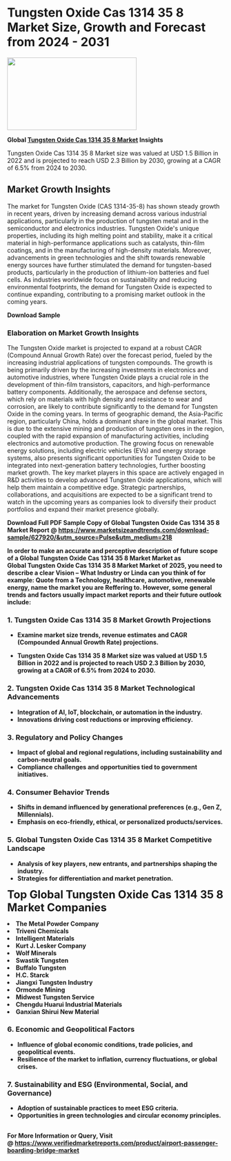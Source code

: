 <H1>Tungsten Oxide Cas 1314 35 8 Market Size, Growth and Forecast from 2024 - 2031</H1><img class="aligncenter size-medium wp-image-584254" src="https://thirdeyenews.in/wp-content/uploads/2024/09/Global-Market-Research-300x168.jpeg" alt="" width="300" height="168" /><p><strong>Global&nbsp;<a href="https://www.marketsizeandtrends.com/download-sample/627920/&amp;utm_source=Pulse&amp;utm_medium=218">Tungsten Oxide Cas 1314 35 8 Market</a> Insights</strong></p><p>Tungsten Oxide Cas 1314 35 8 Market size was valued at USD 1.5 Billion in 2022 and is projected to reach USD 2.3 Billion by 2030, growing at a CAGR of 6.5% from 2024 to 2030.</p><p><h2>Market Growth Insights</h2> The market for Tungsten Oxide (CAS 1314-35-8) has shown steady growth in recent years, driven by increasing demand across various industrial applications, particularly in the production of tungsten metal and in the semiconductor and electronics industries. Tungsten Oxide's unique properties, including its high melting point and stability, make it a critical material in high-performance applications such as catalysts, thin-film coatings, and in the manufacturing of high-density materials. Moreover, advancements in green technologies and the shift towards renewable energy sources have further stimulated the demand for tungsten-based products, particularly in the production of lithium-ion batteries and fuel cells. As industries worldwide focus on sustainability and reducing environmental footprints, the demand for Tungsten Oxide is expected to continue expanding, contributing to a promising market outlook in the coming years. <p><strong>Download Sample</strong></p> <h3>Elaboration on Market Growth Insights</h3> The Tungsten Oxide market is projected to expand at a robust CAGR (Compound Annual Growth Rate) over the forecast period, fueled by the increasing industrial applications of tungsten compounds. The growth is being primarily driven by the increasing investments in electronics and automotive industries, where Tungsten Oxide plays a crucial role in the development of thin-film transistors, capacitors, and high-performance battery components. Additionally, the aerospace and defense sectors, which rely on materials with high density and resistance to wear and corrosion, are likely to contribute significantly to the demand for Tungsten Oxide in the coming years. In terms of geographic demand, the Asia-Pacific region, particularly China, holds a dominant share in the global market. This is due to the extensive mining and production of tungsten ores in the region, coupled with the rapid expansion of manufacturing activities, including electronics and automotive production. The growing focus on renewable energy solutions, including electric vehicles (EVs) and energy storage systems, also presents significant opportunities for Tungsten Oxide to be integrated into next-generation battery technologies, further boosting market growth. The key market players in this space are actively engaged in R&D activities to develop advanced Tungsten Oxide applications, which will help them maintain a competitive edge. Strategic partnerships, collaborations, and acquisitions are expected to be a significant trend to watch in the upcoming years as companies look to diversify their product portfolios and expand their market presence globally. <p><strong></p><p><span class=""><strong>Download Full PDF Sample Copy of Global Tungsten Oxide Cas 1314 35 8 Market Report</strong> @ <a href="https://www.marketsizeandtrends.com/download-sample/627920/&amp;utm_source=Pulse&amp;utm_medium=218" target="_blank">https://www.marketsizeandtrends.com/download-sample/627920/&amp;utm_source=Pulse&amp;utm_medium=218</a></span></p><p>In order to make an accurate and perceptive description of future scope of a Global&nbsp;Tungsten Oxide Cas 1314 35 8 Market Market as Global&nbsp;Tungsten Oxide Cas 1314 35 8 Market Market of 2025, you need to describe a clear Vision &ndash; What Industry or Linda can you think of for example: Quote from a Technology, healthcare, automotive, renewable energy, name the market you are Reffering to. However, some general trends and factors usually impact market reports and their future outlook include:</p><h3>1.&nbsp;<strong>Tungsten Oxide Cas 1314 35 8 Market Growth Projections</strong></h3><ul><li>Examine market size trends, revenue estimates and CAGR (Compounded Annual Growth Rate) projections.</li><li><p>Tungsten Oxide Cas 1314 35 8 Market size was valued at USD 1.5 Billion in 2022 and is projected to reach USD 2.3 Billion by 2030, growing at a CAGR of 6.5% from 2024 to 2030.</p></li></ul><h3>2.&nbsp;<strong>Tungsten Oxide Cas 1314 35 8 Market Technological Advancements</strong></h3><ul><li>Integration of AI, IoT, blockchain, or automation in the industry.</li><li>Innovations driving cost reductions or improving efficiency.</li></ul><h3>3.&nbsp;<strong>Regulatory and Policy Changes</strong></h3><ul><li>Impact of global and regional regulations, including sustainability and carbon-neutral goals.</li><li>Compliance challenges and opportunities tied to government initiatives.</li></ul><h3>4.&nbsp;<strong>Consumer Behavior Trends</strong></h3><ul><li>Shifts in demand influenced by generational preferences (e.g., Gen Z, Millennials).</li><li>Emphasis on eco-friendly, ethical, or personalized products/services.</li></ul><h3>5.&nbsp;<strong>Global Tungsten Oxide Cas 1314 35 8 Market Competitive Landscape</strong></h3><ul><li>Analysis of key players, new entrants, and partnerships shaping the industry.</li><li>Strategies for differentiation and market penetration.</li></ul><p data-pm-slice="1 1 []"><span style="color: inherit; font-family: inherit; font-size: 25px;">Top Global Tungsten Oxide Cas 1314 35 8 Market Companies</span></p><div class="" data-test-id=""><p><li>The Metal Powder Company</li><li> Triveni Chemicals</li><li> Intelligent Materials</li><li> Kurt J. Lesker Company</li><li> Wolf Minerals</li><li> Swastik Tungsten</li><li> Buffalo Tungsten</li><li> H.C. Starck</li><li> Jiangxi Tungsten Industry</li><li> Ormonde Mining</li><li> Midwest Tungsten Service</li><li> Chengdu Huarui Industrial Materials</li><li> Ganxian Shirui New Material</li></p></div><h3>6.&nbsp;<strong>Economic and Geopolitical Factors</strong></h3><ul><li>Influence of global economic conditions, trade policies, and geopolitical events.</li><li>Resilience of the market to inflation, currency fluctuations, or global crises.</li></ul><h3>7.&nbsp;<strong>Sustainability and ESG (Environmental, Social, and Governance)</strong></h3><ul><li>Adoption of sustainable practices to meet ESG criteria.</li><li>Opportunities in green technologies and circular economy principles.</li></ul><h2><strong style="font-size: 14px;">For More Information or Query, Visit @&nbsp;</strong><a style="background-color: #ffffff; font-size: 14px;" href="https://www.marketsizeandtrends.com/report/tungsten-oxide-cas-1314-35-8-market/" target="_blank">https://www.verifiedmarketreports.com/product/airport-passenger-boarding-bridge-market</a></h2>
